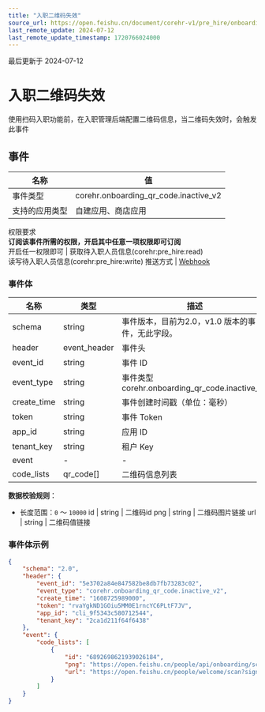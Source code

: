 ```yaml
---
title: "入职二维码失效"
source_url: https://open.feishu.cn/document/corehr-v1/pre_hire/onboarding-qr-code/event/onboarding-qr-code-inactive
last_remote_update: 2024-07-12
last_remote_update_timestamp: 1720766024000
---
```

最后更新于 2024-07-12

# 入职二维码失效

使用扫码入职功能前，在入职管理后端配置二维码信息，当二维码失效时，会触发此事件

## 事件
名称 | 值
---|---
事件类型 | corehr.onboarding_qr_code.inactive_v2
支持的应用类型 | 自建应用、商店应用
权限要求  
            **订阅该事件所需的权限，开启其中任意一项权限即可订阅**  
            开启任一权限即可 | 获取待入职人员信息(corehr:pre_hire:read)  
            读写待入职人员信息(corehr:pre_hire:write)
推送方式 | [Webhook](https://open.feishu.cn/document/ukTMukTMukTM/uUTNz4SN1MjL1UzM)

### 事件体

名称 | 类型 | 描述
--- | --- | ---
schema | string | 事件版本，目前为2.0，v1.0 版本的事件，无此字段。
header | event_header | 事件头
event_id | string | 事件 ID
event_type | string | 事件类型 corehr.onboarding_qr_code.inactive_v2
create_time | string | 事件创建时间戳（单位：毫秒）
token | string | 事件 Token
app_id | string | 应用 ID
tenant_key | string | 租户 Key
event | \- | \-
code_lists | qr_code\[\] | 二维码信息列表  
**数据校验规则**：  
- 长度范围：`0` ～ `10000`
id | string | 二维码id
png | string | 二维码图片链接
url | string | 二维码值链接

### 事件体示例
```json
{
    "schema": "2.0",
    "header": {
        "event_id": "5e3702a84e847582be8db7fb73283c02",
        "event_type": "corehr.onboarding_qr_code.inactive_v2",
        "create_time": "1608725989000",
        "token": "rvaYgkND1GOiu5MM0E1rncYC6PLtF7JV",
        "app_id": "cli_9f5343c580712544",
        "tenant_key": "2ca1d211f64f6438"
    },
    "event": {
        "code_lists": [
            {
                "id": "6892698621939026184",
                "png": "https://open.feishu.cn/people/api/onboarding/scan_code/png?scan_code=6q5yxOKMzAsdBmXUZWVqnslLJR0KWy_tNYQnnkhJAVuDvVxMiUMusDJqTk4uDQhL",
                "url": "https://open.feishu.cn/people/welcome/scan?signKey=6q5yxOKMzAsdBmXUZWVqnslLJR0KWy_tNYQnnkhJAVuDvVxMiUMusDJqTk4uDQhL"
            }
        ]
    }
}
```
